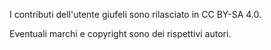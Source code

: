 I contributi dell'utente giufeli sono rilasciato in CC BY-SA 4.0.

Eventuali marchi e copyright sono dei rispettivi autori.